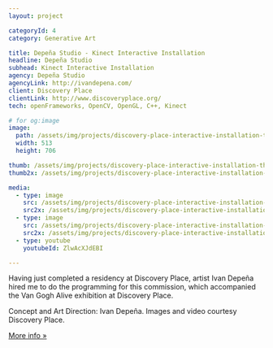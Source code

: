 ```yaml
---
layout: project

categoryId: 4
category: Generative Art

title: Depeña Studio - Kinect Interactive Installation
headline: Depeña Studio
subhead: Kinect Interactive Installation
agency: Depeña Studio
agencyLink: http://ivandepena.com/
client: Discovery Place
clientLink: http://www.discoveryplace.org/
tech: openFrameworks, OpenCV, OpenGL, C++, Kinect

# for og:image
image:
  path: /assets/img/projects/discovery-place-interactive-installation-thumb-80.jpg
  width: 513
  height: 706

thumb: /assets/img/projects/discovery-place-interactive-installation-thumb@0.5x-80.jpg
thumb2x: /assets/img/projects/discovery-place-interactive-installation-thumb-80.jpg

media:
  - type: image
    src: /assets/img/projects/discovery-place-interactive-installation-01@0.5x-80.jpg
    src2x: /assets/img/projects/discovery-place-interactive-installation-01-80.jpg
  - type: image
    src: /assets/img/projects/discovery-place-interactive-installation-02@0.5x-80.jpg
    src2x: /assets/img/projects/discovery-place-interactive-installation-02-80.jpg
  - type: youtube
    youtubeId: ZlwAcXJdEBI

---
```


Having just completed a residency at Discovery Place, artist Ivan Depeña hired me to do the programming for this commission, which accompanied the Van Gogh Alive exhibition at Discovery Place.

Concept and Art Direction: Ivan Depeña. Images and video courtesy Discovery Place.

[More info »](https://science.discoveryplace.org/blog/dont-miss-the-opportunity-to-be-painted-in-van-goghs-signature-style)
